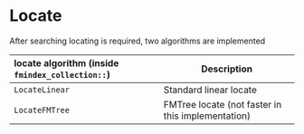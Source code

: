 <!--
    SPDX-FileCopyrightText: 2006-2023, Knut Reinert & Freie Universität Berlin
    SPDX-FileCopyrightText: 2016-2023, Knut Reinert & MPI für molekulare Genetik
    SPDX-License-Identifier: CC-BY-4.0
-->
# Locate

After searching locating is required, two algorithms are implemented

| locate algorithm (inside `fmindex_collection::`)                | Description |
|:----------------------------------------------------------------|-------------|
| `LocateLinear`                                                  | Standard linear locate |
| `LocateFMTree`                                                  | FMTree locate (not faster in this implementation) |
